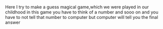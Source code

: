 Here I try to make a guess magical game,which we were played in our childhood 
in this game you have to think of a number and sooo on and you have to not tell that number to computer but computer will tell you the final answer
